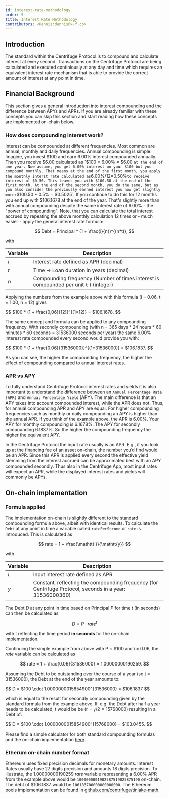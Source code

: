 ```yaml
---
id: interest-rate-methodology
order: 5
title: Interest Rate Methodology
contributors: <Dennis:dennis@k-f.co>
---
```


## Introduction
The standard within the Centrifuge Protocol is to compound and calculate interest at every second.
Transactions on the Centrifuge Protocol are being calculated and executed continiously at any day and time which requires an equivalent interest rate mechanism that is able to provide the correct amount of interest at any point in time.

## Financial Background
This section gives a general introduction into interest compounding and the difference between APYs and APRs. If you are already familiar with these concepts you can skip this section and start reading how these concepts are implemented on-chain below. 

### How does compounding interest work?
Interest can be compounded at different frequencies. Most common are annual, monthly and daily frequencies. Annual compounding is simple. Imagine, you invest $100 and earn 6.00% interest compounded annually. Then you receive $6.00 calculated as `$100 * 6.00% = $6.00 ` at the end of one year. Now assume, you get 6.00% interest on your $100 but you compound monthly. That means at the end of the first month, you apply the monthly interst rate calculated as `6.00%/12=0.50%` to receive interest of $0.50. This leaves you with $100.50 at the end of the first month. At the end of the second month, you do the same, but as you also consider the previously earned interest you now get slightly more: `$100.50 * 0.5% = $0.5025`. If you continue to do this for 12 months you end up with $106.1678 at the end of the year. That's slightly more than with annual compounding despite the same interest rate of 6.00% - the "power of compounding". Note, that you can calculate the total interest accrued by repeating the above monthly calculation 12 times or - much easier -  apply the general interest rate formula:

$$
Debt = Principal * (1 + \frac{i}{n})^{(n*t)},
$$

with 

| Variable     | Description                                                                                                                   |
| ------------ | ----------------------------------------------------------------------------------------------------------------------------- |
| $i$          | Interest rate defined as APR (decimal)         |                                                                                                         
| $t$          | Time -> Loan duration in years (decimal)     |                            
| $n$          | Compounding frequency (Number of times interest is compounded per unit `t` ) (integer)|

Applying the numbers from the example above with this formula (i = 0.06, t = 1.00, n = 12) gives

$$
$100 * (1 + \frac{0,06}{12})^{(1*12)} = $106.1678.
$$

The same concept and formula can be applied to any compounding frequency. With secondly compounding (with n = 365 days * 24 hours * 60 minutes * 60 seconds = 31536000 seconds per year) the same 6.00% interest rate compounded every second would provide you with:

$$
$100 * (1 + \frac{0.06}{31536000})^{(1*31536000)} = $106.1837.
$$

As you can see, the higher the compounding frequency, the higher the effect of compounding compared to annual interest rates.

### APR vs APY
To fully understand Centrifuge Protocol interest rates and yields it is also important to understand the difference between an `Annual Percentage Rate (APR)` and `Annual Percentage Yield` (APY). The main difference is that an APY takes into account compounded interest, while the APR does not. Thus, for annual compounding APR and APY are equal. For higher compounding frequencies such as monthly or daily compounding an APY is higher than the annual APR. If you think of the example above, the APR is 6.00%. Your APY for monthly compounding is 6.1678%. The APY for secondly compounding 6.1837%. So the higher the compounding frequency the higher the equivalent APY.

In the Centrifuge Protocol the input rate usually is an APR. E.g., if you look up at the financing fee of an asset on-chain, the number you’d find would be an APR. Since this APR is applied every second the effective yield stemming from the interest accrued can be approximated best with an APY compounded secondly. Thus also in the Centrifuge App, most input rates will expect an APR, while the displayed interest rates and yields will commonly be APYs.

## On-chain implementation
### Formula applied
The implementation on-chain is slightly different to the standard compounding formula above, albeit with identical results.
To calculate the `Debt` at any point in time a variable called `ratePerSecond` or `rate` is introduced. This is calculated as

$$
rate = 1 + \frac{\mathtt{i}}{\mathtt{y}}
$$

with 

| Variable     | Description |
| ------------ | ----------------------------------------------------------------------------------------------------------------------------- |
| $i$          | Input interest rate defined as APR   |
| $y$          | Constant, reflecting the compounding frequency (for Centrifuge Protocol, seconds in a year: 31536000360) |

The Debt $D$ at any point in time based on Principal $P$ for time $t$ (in seconds) can then be calculated as

$$
D = P \cdot rate^{t}
$$

with t reflecting the time period **in seconds** for the on-chain implementation. 

Continuing the simple example from above with P = $100 and i = 0.06, the $rate$ variable can be calculated as

$$
rate  = 1 + \frac{0.06}{31536000} = 1.00000000190259. 
$$

Assuming the Debt to be outstanding over the course of a year (so t = 31536000), the Debt at the end of the year amounts to:

$$
D = $100 \cdot 1.0000000015854900^{31536000} = $106.1837
$$

which is equal to the result for secondly compounding given by the standard formula from the example above. If, e.g. the Debt after half a year needs to be calculated, t would be be $(t = \mathtt{y} / 2 = 15768000)$ resulting in a Debt of:

$$
D = $100 \cdot 1.0000000015854900^{15768000} = $103.0455.
$$

Please find a simple calculator for both standard compounding formulas and the on-chain implementation [here](https://docs.google.com/spreadsheets/d/1Q4UMWtyRwhITqOvJtNd7N2IwKZsT0ihEASOFdWKSJVM/edit#gid=0).

### Etherum on-chain number format
Ethereum uses fixed precision decimals for monetary amounts. Interest Rates usually have 27 digits precision and amounts 18 digits precision.
To illustrate, the 1.00000000190259 $rate$ variable representing a 6.00% APR from the example above would be `1000000001902587519025875190` on-chain. The debt of $106.1837 would be `106183700000000000000`. The Ethereum pools implementation can be found in [github.com/centrifuge/tinlake-math](https://github.com/centrifuge/tinlake-math).

